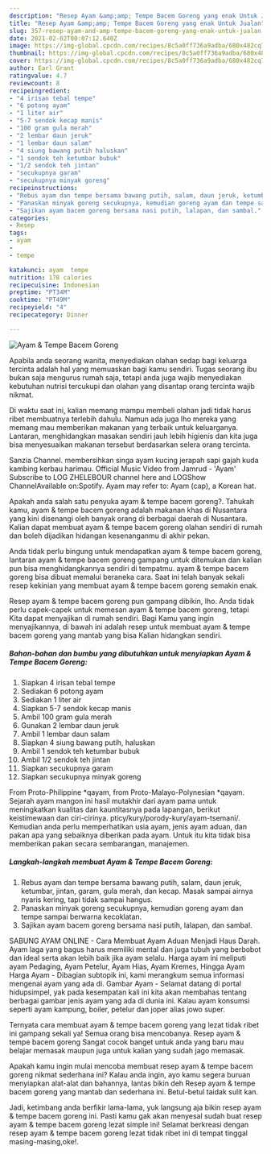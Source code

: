 ```yaml
---
description: "Resep Ayam &amp;amp; Tempe Bacem Goreng yang enak Untuk Jualan"
title: "Resep Ayam &amp;amp; Tempe Bacem Goreng yang enak Untuk Jualan"
slug: 357-resep-ayam-and-amp-tempe-bacem-goreng-yang-enak-untuk-jualan
date: 2021-02-02T00:07:12.640Z
image: https://img-global.cpcdn.com/recipes/8c5a0ff736a9adba/680x482cq70/ayam-tempe-bacem-goreng-foto-resep-utama.jpg
thumbnail: https://img-global.cpcdn.com/recipes/8c5a0ff736a9adba/680x482cq70/ayam-tempe-bacem-goreng-foto-resep-utama.jpg
cover: https://img-global.cpcdn.com/recipes/8c5a0ff736a9adba/680x482cq70/ayam-tempe-bacem-goreng-foto-resep-utama.jpg
author: Earl Grant
ratingvalue: 4.7
reviewcount: 8
recipeingredient:
- "4 irisan tebal tempe"
- "6 potong ayam"
- "1 liter air"
- "5-7 sendok kecap manis"
- "100 gram gula merah"
- "2 lembar daun jeruk"
- "1 lembar daun salam"
- "4 siung bawang putih haluskan"
- "1 sendok teh ketumbar bubuk"
- "1/2 sendok teh jintan"
- "secukupnya garam"
- "secukupnya minyak goreng"
recipeinstructions:
- "Rebus ayam dan tempe bersama bawang putih, salam, daun jeruk, ketumbar, jintan, garam, gula merah, dan kecap. Masak sampai airnya nyaris kering, tapi tidak sampai hangus."
- "Panaskan minyak goreng secukupnya, kemudian goreng ayam dan tempe sampai berwarna kecoklatan."
- "Sajikan ayam bacem goreng bersama nasi putih, lalapan, dan sambal."
categories:
- Resep
tags:
- ayam
- 
- tempe

katakunci: ayam  tempe 
nutrition: 178 calories
recipecuisine: Indonesian
preptime: "PT34M"
cooktime: "PT49M"
recipeyield: "4"
recipecategory: Dinner

---
```



![Ayam &amp; Tempe Bacem Goreng](https://img-global.cpcdn.com/recipes/8c5a0ff736a9adba/680x482cq70/ayam-tempe-bacem-goreng-foto-resep-utama.jpg)

Apabila anda seorang wanita, menyediakan olahan sedap bagi keluarga tercinta adalah hal yang memuaskan bagi kamu sendiri. Tugas seorang ibu bukan saja mengurus rumah saja, tetapi anda juga wajib menyediakan kebutuhan nutrisi tercukupi dan olahan yang disantap orang tercinta wajib nikmat.

Di waktu  saat ini, kalian memang mampu membeli olahan jadi tidak harus ribet membuatnya terlebih dahulu. Namun ada juga lho mereka yang memang mau memberikan makanan yang terbaik untuk keluarganya. Lantaran, menghidangkan masakan sendiri jauh lebih higienis dan kita juga bisa menyesuaikan makanan tersebut berdasarkan selera orang tercinta. 

Sanzia Channel. membersihkan singa ayam kucing jerapah sapi gajah kuda kambing kerbau harimau. Official Music Video from Jamrud - &#39;Ayam&#39; Subscribe to LOG ZHELEBOUR channel here and LOGShow ChannelAvailable on:Spotify. Ayam may refer to: Ayam (cap), a Korean hat.

Apakah anda salah satu penyuka ayam &amp; tempe bacem goreng?. Tahukah kamu, ayam &amp; tempe bacem goreng adalah makanan khas di Nusantara yang kini disenangi oleh banyak orang di berbagai daerah di Nusantara. Kalian dapat membuat ayam &amp; tempe bacem goreng olahan sendiri di rumah dan boleh dijadikan hidangan kesenanganmu di akhir pekan.

Anda tidak perlu bingung untuk mendapatkan ayam &amp; tempe bacem goreng, lantaran ayam &amp; tempe bacem goreng gampang untuk ditemukan dan kalian pun bisa menghidangkannya sendiri di tempatmu. ayam &amp; tempe bacem goreng bisa dibuat memalui beraneka cara. Saat ini telah banyak sekali resep kekinian yang membuat ayam &amp; tempe bacem goreng semakin enak.

Resep ayam &amp; tempe bacem goreng pun gampang dibikin, lho. Anda tidak perlu capek-capek untuk memesan ayam &amp; tempe bacem goreng, tetapi Kita dapat menyajikan di rumah sendiri. Bagi Kamu yang ingin menyajikannya, di bawah ini adalah resep untuk membuat ayam &amp; tempe bacem goreng yang mantab yang bisa Kalian hidangkan sendiri.

<!--inarticleads1-->

##### Bahan-bahan dan bumbu yang dibutuhkan untuk menyiapkan Ayam &amp; Tempe Bacem Goreng:

1. Siapkan 4 irisan tebal tempe
1. Sediakan 6 potong ayam
1. Sediakan 1 liter air
1. Siapkan 5-7 sendok kecap manis
1. Ambil 100 gram gula merah
1. Gunakan 2 lembar daun jeruk
1. Ambil 1 lembar daun salam
1. Siapkan 4 siung bawang putih, haluskan
1. Ambil 1 sendok teh ketumbar bubuk
1. Ambil 1/2 sendok teh jintan
1. Siapkan secukupnya garam
1. Siapkan secukupnya minyak goreng


From Proto-Philippine *qayam, from Proto-Malayo-Polynesian *qayam. Sejarah ayam mangon ini hasil mutakhir dari ayam pama untuk meningkatkan kualitas dan kauntitasnya pada lapangan, berikut keistimewaan dan ciri-cirinya. pticy/kury/porody-kury/ayam-tsemani/. Kemudian anda perlu memperhatikan usia ayam, jenis ayam aduan, dan pakan apa yang sebaiknya diberikan pada ayam. Untuk itu kita tidak bisa memberikan pakan secara sembarangan, manajemen. 

<!--inarticleads2-->

##### Langkah-langkah membuat Ayam &amp; Tempe Bacem Goreng:

1. Rebus ayam dan tempe bersama bawang putih, salam, daun jeruk, ketumbar, jintan, garam, gula merah, dan kecap. Masak sampai airnya nyaris kering, tapi tidak sampai hangus.
1. Panaskan minyak goreng secukupnya, kemudian goreng ayam dan tempe sampai berwarna kecoklatan.
1. Sajikan ayam bacem goreng bersama nasi putih, lalapan, dan sambal.


SABUNG AYAM ONLINE - Cara Membuat Ayam Aduan Menjadi Haus Darah. Ayam laga yang bagus harus memiliki mental dan juga tubuh yang berbobot dan ideal serta akan lebih baik jika ayam selalu. Harga ayam ini meliputi ayam Pedaging, Ayam Petelur, Ayam Hias, Ayam Kremes, Hingga Ayam Harga Ayam - Dibagian subtopik ini, kami merangkum semua informasi mengenai ayam yang ada di. Gambar Ayam - Selamat datang di portal hidupsimpel, yak pada kesempatan kali ini kita akan membahas tentang berbagai gambar jenis ayam yang ada di dunia ini. Kalau ayam konsumsi seperti ayam kampung, boiler, petelur dan joper alias jowo super. 

Ternyata cara membuat ayam &amp; tempe bacem goreng yang lezat tidak ribet ini gampang sekali ya! Semua orang bisa mencobanya. Resep ayam &amp; tempe bacem goreng Sangat cocok banget untuk anda yang baru mau belajar memasak maupun juga untuk kalian yang sudah jago memasak.

Apakah kamu ingin mulai mencoba membuat resep ayam &amp; tempe bacem goreng nikmat sederhana ini? Kalau anda ingin, ayo kamu segera buruan menyiapkan alat-alat dan bahannya, lantas bikin deh Resep ayam &amp; tempe bacem goreng yang mantab dan sederhana ini. Betul-betul taidak sulit kan. 

Jadi, ketimbang anda berfikir lama-lama, yuk langsung aja bikin resep ayam &amp; tempe bacem goreng ini. Pasti kamu gak akan menyesal sudah buat resep ayam &amp; tempe bacem goreng lezat simple ini! Selamat berkreasi dengan resep ayam &amp; tempe bacem goreng lezat tidak ribet ini di tempat tinggal masing-masing,oke!.

